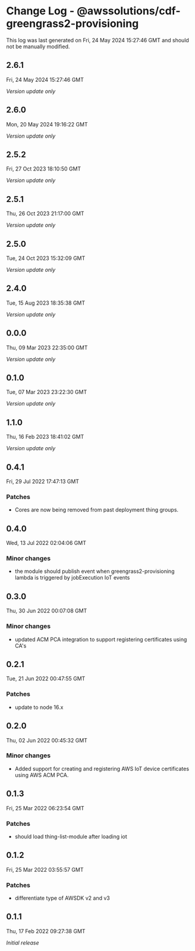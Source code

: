 # Change Log - @awssolutions/cdf-greengrass2-provisioning

This log was last generated on Fri, 24 May 2024 15:27:46 GMT and should not be manually modified.

## 2.6.1
Fri, 24 May 2024 15:27:46 GMT

_Version update only_

## 2.6.0
Mon, 20 May 2024 19:16:22 GMT

_Version update only_

## 2.5.2
Fri, 27 Oct 2023 18:10:50 GMT

_Version update only_

## 2.5.1
Thu, 26 Oct 2023 21:17:00 GMT

_Version update only_

## 2.5.0
Tue, 24 Oct 2023 15:32:09 GMT

_Version update only_

## 2.4.0
Tue, 15 Aug 2023 18:35:38 GMT

_Version update only_

## 0.0.0
Thu, 09 Mar 2023 22:35:00 GMT

_Version update only_

## 0.1.0
Tue, 07 Mar 2023 23:22:30 GMT

_Version update only_

## 1.1.0
Thu, 16 Feb 2023 18:41:02 GMT

_Version update only_

## 0.4.1
Fri, 29 Jul 2022 17:47:13 GMT

### Patches

- Cores are now being removed from past deployment thing groups.

## 0.4.0
Wed, 13 Jul 2022 02:04:06 GMT

### Minor changes

- the module should publish event when greengrass2-provisioning lambda is triggered by jobExecution IoT events

## 0.3.0
Thu, 30 Jun 2022 00:07:08 GMT

### Minor changes

-  updated ACM PCA integration to support registering certificates using CA's

## 0.2.1
Tue, 21 Jun 2022 00:47:55 GMT

### Patches

- update to node 16.x

## 0.2.0
Thu, 02 Jun 2022 00:45:32 GMT

### Minor changes

- Added support for creating and registering AWS IoT device certificates using AWS ACM PCA.

## 0.1.3
Fri, 25 Mar 2022 06:23:54 GMT

### Patches

- should load thing-list-module after loading iot

## 0.1.2
Fri, 25 Mar 2022 03:55:57 GMT

### Patches

- differentiate type of AWSDK v2 and v3

## 0.1.1
Thu, 17 Feb 2022 09:27:38 GMT

_Initial release_

